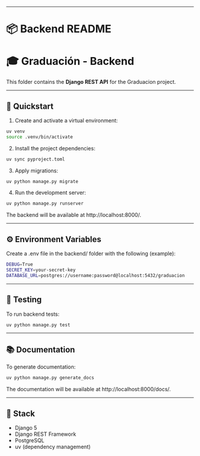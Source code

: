 
---

# 📦 Backend README

# 🎓 Graduación - Backend

This folder contains the **Django REST API** for the Graduacion project.

---

## 🚀 Quickstart

1. Create and activate a virtual environment:

```bash
uv venv
source .venv/bin/activate
```

2. Install the project dependencies:

```bash
uv sync pyproject.toml
```
3. Apply migrations:

```bash
uv python manage.py migrate
```

4. Run the development server:

```bash
uv python manage.py runserver
```

The backend will be available at http://localhost:8000/.

---

## ⚙️ Environment Variables

Create a .env file in the backend/ folder with the following (example):

```bash
DEBUG=True
SECRET_KEY=your-secret-key
DATABASE_URL=postgres://username:password@localhost:5432/graduacion
```

---

## 🧪 Testing

To run backend tests:

```bash
uv python manage.py test
```

---

## 📚 Documentation

To generate documentation:

```bash
uv python manage.py generate_docs
```

The documentation will be available at http://localhost:8000/docs/.

---

## 🧱 Stack

- Django 5
- Django REST Framework
- PostgreSQL
- uv (dependency management)
